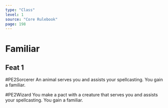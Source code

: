 ```yaml
---
type: "Class"
level: 1
source: "Core Rulebook"
page: 198
---
```

# Familiar
## Feat 1
#PE2Sorcerer
An animal serves you and assists your spellcasting. You gain a familiar.

#PE2Wizard 
You make a pact with a creature that serves you and assists your spellcasting. You gain a familiar.